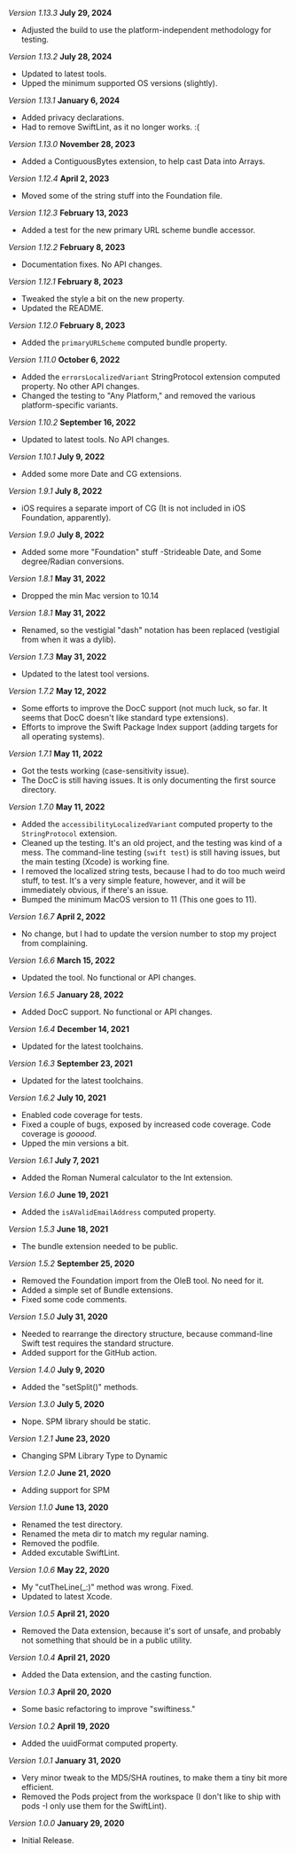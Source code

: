 *Version 1.13.3* **July 29, 2024**
- Adjusted the build to use the platform-independent methodology for testing.

*Version 1.13.2* **July 28, 2024**
- Updated to latest tools.
- Upped the minimum supported OS versions (slightly).

*Version 1.13.1* **January 6, 2024**
- Added privacy declarations.
- Had to remove SwiftLint, as it no longer works. :(

*Version 1.13.0* **November 28, 2023**
- Added a ContiguousBytes extension, to help cast Data into Arrays.

*Version 1.12.4* **April 2, 2023**
- Moved some of the string stuff into the Foundation file.

*Version 1.12.3* **February 13, 2023**
- Added a test for the new primary URL scheme bundle accessor.

*Version 1.12.2* **February 8, 2023**
- Documentation fixes. No API changes.

*Version 1.12.1* **February 8, 2023**
- Tweaked the style a bit on the new property.
- Updated the README.

*Version 1.12.0* **February 8, 2023**
- Added the `primaryURLScheme` computed bundle property.

*Version 1.11.0* **October 6, 2022**
- Added the `errorsLocalizedVariant` StringProtocol extension computed property. No other API changes.
- Changed the testing to "Any Platform," and removed the various platform-specific variants.

*Version 1.10.2* **September 16, 2022**
- Updated to latest tools. No API changes.

*Version 1.10.1* **July 9, 2022**
- Added some more Date and CG extensions.

*Version 1.9.1* **July 8, 2022**
- iOS requires a separate import of CG (It is not included in iOS Foundation, apparently).

*Version 1.9.0* **July 8, 2022**
- Added some more "Foundation" stuff -Strideable Date, and Some degree/Radian conversions.

*Version 1.8.1* **May 31, 2022**
- Dropped the min Mac version to 10.14

*Version 1.8.1* **May 31, 2022**
- Renamed, so the vestigial "dash" notation has been replaced (vestigial from when it was a dylib).

*Version 1.7.3* **May 31, 2022**
- Updated to the latest tool versions.

*Version 1.7.2* **May 12, 2022**
- Some efforts to improve the DocC support (not much luck, so far. It seems that DocC doesn't like standard type extensions).
- Efforts to improve the Swift Package Index support (adding targets for all operating systems).

*Version 1.7.1* **May 11, 2022**
- Got the tests working (case-sensitivity issue).
- The DocC is still having issues. It is only documenting the first source directory.

*Version 1.7.0* **May 11, 2022**
- Added the `accessibilityLocalizedVariant` computed property to the `StringProtocol` extension.
- Cleaned up the testing. It's an old project, and the testing was kind of a mess. The command-line testing (`swift test`) is still having issues, but the main testing (Xcode) is working fine.
- I removed the localized string tests, because I had to do too much weird stuff, to test. It's a very simple feature, however, and it will be immediately obvious, if there's an issue.
- Bumped the minimum MacOS version to 11 (This one goes to 11).

*Version 1.6.7* **April 2, 2022**
- No change, but I had to update the version number to stop my project from complaining.

*Version 1.6.6* **March 15, 2022**
- Updated the tool. No functional or API changes.

*Version 1.6.5* **January 28, 2022**
- Added DocC support. No functional or API changes.

*Version 1.6.4* **December 14, 2021**
- Updated for the latest toolchains.

*Version 1.6.3* **September 23, 2021**
- Updated for the latest toolchains.

*Version 1.6.2* **July 10, 2021**
- Enabled code coverage for tests.
- Fixed a couple of bugs, exposed by increased code coverage. Code coverage is *gooood*.
- Upped the min versions a bit.

*Version 1.6.1* **July 7, 2021**
- Added the Roman Numeral calculator to the Int extension.

*Version 1.6.0* **June 19, 2021**
- Added the `isAValidEmailAddress` computed property.

*Version 1.5.3* **June 18, 2021**
- The bundle extension needed to be public.

*Version 1.5.2* **September 25, 2020**
- Removed the Foundation import from the OleB tool. No need for it.
- Added a simple set of Bundle extensions.
- Fixed some code comments.

*Version 1.5.0* **July 31, 2020**
- Needed to rearrange the directory structure, because command-line Swift test requires the standard structure.
- Added support for the GitHub action.

*Version 1.4.0* **July 9, 2020**
- Added the "setSplit()" methods.

*Version 1.3.0* **July 5, 2020**
- Nope. SPM library should be static.

*Version 1.2.1* **June 23, 2020**
- Changing SPM Library Type to Dynamic

*Version 1.2.0* **June 21, 2020**
- Adding support for SPM

*Version 1.1.0* **June 13, 2020**
- Renamed the test directory.
- Renamed the meta dir to match my regular naming.
- Removed the podfile.
- Added excutable SwiftLint.

*Version 1.0.6* **May 22, 2020**
- My "cutTheLine(_:)" method was wrong. Fixed.
- Updated to latest Xcode.

*Version 1.0.5* **April 21, 2020**
- Removed the Data extension, because it's sort of unsafe, and probably not something that should be in a public utility.

*Version 1.0.4* **April 21, 2020**
- Added the Data extension, and the casting function.

*Version 1.0.3* **April 20, 2020**
- Some basic refactoring to improve "swiftiness."

*Version 1.0.2* **April 19, 2020**
- Added the uuidFormat computed property.

*Version 1.0.1* **January 31, 2020**
- Very minor tweak to the MD5/SHA routines, to make them a tiny bit more efficient.
- Removed the Pods project from the workspace (I don't like to ship with pods -I only use them for the SwiftLint).

*Version 1.0.0* **January 29, 2020**
- Initial Release.
